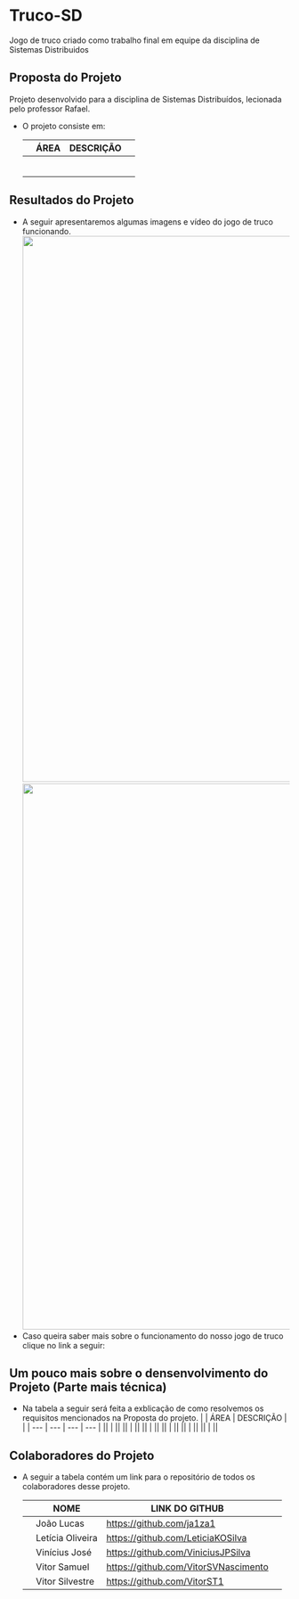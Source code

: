 # Truco-SD
Jogo de truco criado como trabalho final em equipe da disciplina de Sistemas Distribuidos
## Proposta do Projeto
 Projeto desenvolvido para a disciplina de Sistemas Distribuídos, lecionada pelo professor Rafael.
 - O projeto consiste em:
   
   | | ÁREA | DESCRIÇÃO | |
   | --- | --- | --- | --- |
   ||  |  ||
   ||  |  ||
   ||  |  ||
   || |  ||
   || |  ||
   ||  |  ||
  
  ## Resultados do Projeto
   - A seguir apresentaremos algumas imagens e vídeo do jogo de truco funcionando.
     <img src="" width="980px">
     <img src="" width="980px">
   - Caso queira saber mais sobre o funcionamento do nosso jogo de truco clique no link a seguir:

  ## Um pouco mais sobre o densenvolvimento do Projeto (Parte mais técnica)
   - Na tabela a seguir será feita a exblicação de como resolvemos os requisitos mencionados na Proposta do projeto.
     | | ÁREA | DESCRIÇÃO | |
     | --- | --- | --- | --- |
     ||  |  ||
     ||  | ||
     ||  | ||
     || |  ||
     ||  |  ||
     ||  |  ||

  ## Colaboradores do Projeto
   - A seguir a tabela contém um link para o repositório de todos os colaboradores desse projeto.

      || NOME | LINK DO  GITHUB ||
      | --- | --- | --- | --- |
      || João Lucas | https://github.com/ja1za1 ||
      || Letícia Oliveira | https://github.com/LeticiaKOSilva ||
      || Vinícius José | https://github.com/ViniciusJPSilva ||
      || Vitor Samuel | https://github.com/VitorSVNascimento ||
      || Vitor Silvestre | https://github.com/VitorST1 ||
